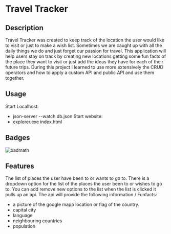 
# Travel Tracker

## Description

Travel Tracker was created to keep track of the location the user would like to visit or just to make a wish list. Sometimes we are caught up with all the daily things we do and just forget our passion for travel. This application will help users stay on track by creating new locations getting some fun facts of the place they want to visit or just add the ideas they have for each of their future trips. 
During this project I learned to use more extensively the CRUD operators and how to apply a custom API and public API and use them together. 


## Usage

Start Localhost:
 - json-server --watch db.json
Start website: 
 - explorer.exe index.html


## Badges

![badmath](https://img.shields.io/github/languages/top/lernantino/badmath)


## Features

The list of places the user have been to or wants to go to.
There is a dropdown option for the list of the places the user been to or wishes to go to.
You can add remove new options to the list
when the list is clicked it pulls up an api.
The api will provide the following information / Funfacts:
- a picture of the google mapp location or flag of the country.
- capital city
- language
- neighbouring countries
- population
